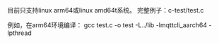目前只支持linux arm64或linux amd64t系统。 完整例子：c-test/test.c

例如，在arm64环境编译：
gcc test.c -o test -L../lib -lmqttcli_aarch64 -lpthread
